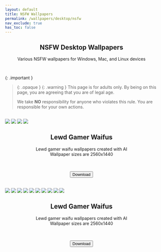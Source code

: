 ```yaml
---
layout: default
title: NSFW Wallpapers
permalink: /wallpapers/desktop/nsfw
nav_exclude: true
has_toc: false
---
```


<div class="card">
<div class="container">
<h2 class="text-small" style="text-align:center">NSFW Desktop Wallpapers</h2>
<p class="text-small" style="text-align:center">Various NSFW wallpapers for Windows, Mac, and Linux devices</p>
</div>
</div>
<br />

<!--
{: .note }
> {: .opaque }
>
> 
-->

{: .important }
> {: .opaque }
> {: .warning }
> This page is for adults only. By being on this page, you are agreeing that you are of legal age.
>
> We take **NO** responsibility for anyone who violates this rule. You are responsible for your own actions.

<br />
<div class="card">
<div class="gallery">
<img src="https://the-back-room.info/assets/images/wallpapers/desktop/nsfw/Lewd Gamer Waifus/1750475865_6020_90065.png" />
<img src="https://the-back-room.info/assets/images/wallpapers/desktop/nsfw/Lewd Gamer Waifus/1750476335_3336_72206.png" />
<img src="https://the-back-room.info/assets/images/wallpapers/desktop/nsfw/Lewd Gamer Waifus/1750476611_1044_57214.png" />
<img src="https://the-back-room.info/assets/images/wallpapers/desktop/nsfw/Lewd Gamer Waifus/1750476714_6806_19645.png" />
</div>
<div class="container">
<h2 class="text-small" style="text-align:center">Lewd Gamer Waifus</h2>
<p class="text-small" style="text-align:center">Lewd gamer waifu wallpapers created with AI<br />Wallpaper sizes are 2560x1440</p><br /><br />
<span class="fs-3">
<div align="center" class="text-small">
<a href="https://gitlab.com/the-back-room/Wallpapers/-/archive/main/Wallpapers-main.zip?path=desktop/NSFW/Lewd-Gamer-Waifus" target="_blank">
<button type="button" name="button" class="btn">Download</button></a> 
</div>
</span>
</div>
<br />
</div>
<br />
<div class="card">
<div class="gallery">
<img src="https://the-back-room.info/assets/images/wallpapers/desktop/nsfw/Final Fantasy XIV Waifus/1750483262_5890_5468.png" />
<img src="https://the-back-room.info/assets/images/wallpapers/desktop/nsfw/Final Fantasy XIV Waifus/1750483462_343_26022.png" />
<img src="https://the-back-room.info/assets/images/wallpapers/desktop/nsfw/Final Fantasy XIV Waifus/1750483540_9756_89395.png" />
<img src="https://the-back-room.info/assets/images/wallpapers/desktop/nsfw/Final Fantasy XIV Waifus/1750483603_9929_28087.png" />
<img src="https://the-back-room.info/assets/images/wallpapers/desktop/nsfw/Final Fantasy XIV Waifus/1750483935_6537_12834.png" />
<img src="https://the-back-room.info/assets/images/wallpapers/desktop/nsfw/Final Fantasy XIV Waifus/1750483994_7277_36033.png" />
<img src="https://the-back-room.info/assets/images/wallpapers/desktop/nsfw/Final Fantasy XIV Waifus/1750484076_707_49688.png" />
<img src="https://the-back-room.info/assets/images/wallpapers/desktop/nsfw/Final Fantasy XIV Waifus/1750484145_8946_83357.png" />
<img src="https://the-back-room.info/assets/images/wallpapers/desktop/nsfw/Final Fantasy XIV Waifus/1750484229_1574_28328.png" />
<img src="https://the-back-room.info/assets/images/wallpapers/desktop/nsfw/Final Fantasy XIV Waifus/1750484312_2563_15465.png" />
</div>
<div class="container">
<h2 class="text-small" style="text-align:center">Lewd Gamer Waifus</h2>
<p class="text-small" style="text-align:center">Lewd gamer waifu wallpapers created with AI<br />Wallpaper sizes are 2560x1440</p><br /><br />
<span class="fs-3">
<div align="center" class="text-small">
<a href="https://gitlab.com/the-back-room/Wallpapers/-/archive/main/Wallpapers-main.zip?path=desktop/NSFW/Lewd-Gamer-Waifus" target="_blank">
<button type="button" name="button" class="btn">Download</button></a> 
</div>
</span>
</div>
<br />
</div>
